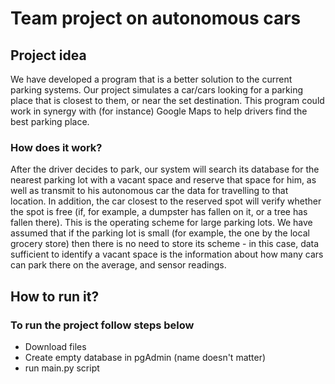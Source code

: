 # Team project on autonomous cars

## Project idea

We have developed a program that is a better solution to the current parking systems.
Our project simulates a car/cars looking for a parking place that is closest to them, or near the set destination. This program could work in synergy with (for instance) Google Maps to help drivers find the best parking place. 

### How does it work? 

After the driver decides to park, our system will search its database for the nearest parking lot with a vacant space and reserve that space for him, as well as transmit to his autonomous car the data for travelling to that location. 
In addition, the car closest to the reserved spot will verify whether the spot is free (if, for example, a dumpster has fallen on it, or a tree has fallen there). 
This is the operating scheme for large parking lots. 
We have assumed that if the parking lot is small (for example, the one by the local grocery store) then there is no need to store its scheme - in this case, data sufficient to identify a vacant space is the information about how many cars can park there on the average, and sensor readings.

## How to run it?
### To run the project follow steps below
- Download files 
- Create empty database in pgAdmin (name doesn't matter)
- run main.py script
